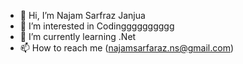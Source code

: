 - 👋 Hi, I’m Najam Sarfraz Janjua
- 👀 I’m interested in Codingggggggggg
- 🌱 I’m currently learning .Net
- 📫 How to reach me (najamsarfaraz.ns@gmail.com)

<!---
najam2831/najam2831 is a ✨ special ✨ repository because its `README.md` (this file) appears on your GitHub profile.
You can click the Preview link to take a look at your changes.
--->
